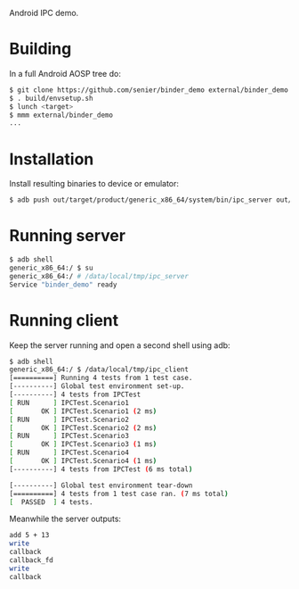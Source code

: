 Android IPC demo.

# Building

In a full Android AOSP tree do:

```sh
$ git clone https://github.com/senier/binder_demo external/binder_demo
$ . build/envsetup.sh
$ lunch <target>
$ mmm external/binder_demo
...
```

# Installation

Install resulting binaries to device or emulator:

```sh
$ adb push out/target/product/generic_x86_64/system/bin/ipc_server out/target/product/generic_x86_64/testcases/ipc_client/x86_64/ipc_client /data/local/tmp/
```

# Running server

```sh
$ adb shell
generic_x86_64:/ $ su
generic_x86_64:/ # /data/local/tmp/ipc_server
Service "binder_demo" ready
```

# Running client

Keep the server running and open a second shell using adb:

```sh
$ adb shell
generic_x86_64:/ $ /data/local/tmp/ipc_client
[==========] Running 4 tests from 1 test case.
[----------] Global test environment set-up.
[----------] 4 tests from IPCTest
[ RUN      ] IPCTest.Scenario1
[       OK ] IPCTest.Scenario1 (2 ms)
[ RUN      ] IPCTest.Scenario2
[       OK ] IPCTest.Scenario2 (2 ms)
[ RUN      ] IPCTest.Scenario3
[       OK ] IPCTest.Scenario3 (1 ms)
[ RUN      ] IPCTest.Scenario4
[       OK ] IPCTest.Scenario4 (1 ms)
[----------] 4 tests from IPCTest (6 ms total)

[----------] Global test environment tear-down
[==========] 4 tests from 1 test case ran. (7 ms total)
[  PASSED  ] 4 tests.
```

Meanwhile the server outputs:

```sh
add 5 + 13
write
callback
callback_fd
write
callback
```
